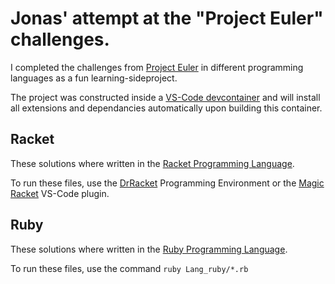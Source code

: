 # Jonas' attempt at the "Project Euler" challenges.
I completed the challenges from [Project Euler](https://projecteuler.net) in different programming languages as a fun learning-sideproject.

The project was constructed inside a [VS-Code devcontainer](https://code.visualstudio.com/docs/devcontainers/containers) and will install all extensions and dependancies automatically upon building this container.

## Racket
These solutions where written in the [Racket Programming Language](https://racket-lang.org).

To run these files, use the [DrRacket](https://download.racket-lang.org) Programming Environment or the [Magic Racket](https://marketplace.visualstudio.com/items?itemName=evzen-wybitul.magic-racket) VS-Code plugin.

## Ruby
These solutions where written in the [Ruby Programming Language](https://ruby-lang.org).

To run these files, use the command `ruby Lang_ruby/*.rb`